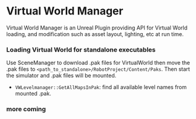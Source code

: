 # Virtual World Manager

Virtual World Manager is an Unreal Plugin providing API for Virtual World loading, and modification such as asset
layout, lighting, etc at run time.

### Loading Virtual World for standalone executables

Use SceneManager to download .pak files for VirtualWorld then move the .pak files to `<path_to_standalone>/RobotProject/Content/Paks`. Then start the simulator and .pak files will be
mounted.
* `VWLevelmanager::GetAllMapsInPak`: find all available level names from mounted .pak.

### more coming